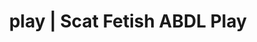 ---
categories:
- Erotic Audiobooks
- Gender-Fluid
- Lingerie Art
- Self-Pleasure
- Interactive NSFW
image: /assets/images/1747714220161.jpg
layout: post
schema:
  description: Premium adult content featuring Scat Fetish, ABDL Play. High-quality
    images with provocative themes.
  keywords:
  - ASMR Porn
  - Alt Romance
  - ABDL Play
  - Alt Aesthetic
  - Self-Pleasure
  - Erotic Audiobooks
  - Scat Fetish
  name: 1747714220161 | Scat Fetish ABDL Play
  type: VisualArtwork
seo:
  description: Featured content with high-quality Scat Fetish, ABDL Play. HD images
    available.
  keywords: Scat Fetish, ABDL Play
  og_image: /assets/images/1747714220161.jpg
  schema_type: VisualArtwork
tags:
- '#play'
- Scat Fetish
- ABDL Play
title: play | Scat Fetish ABDL Play
---
